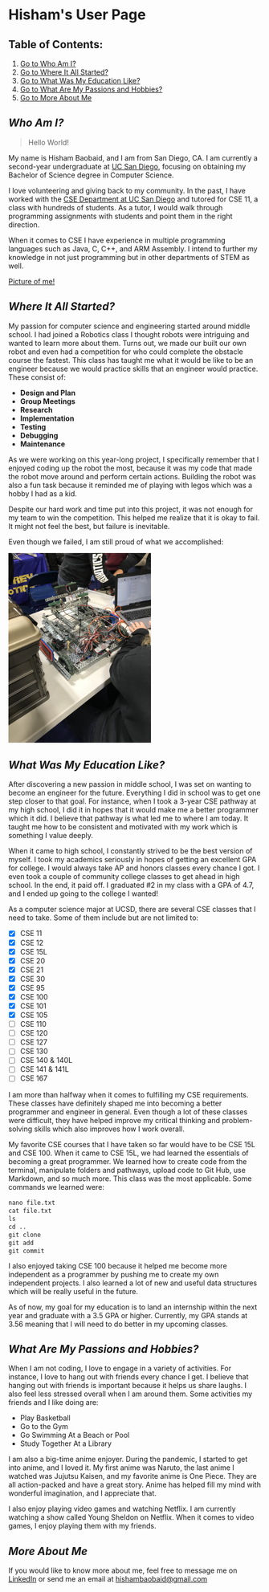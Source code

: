 # Hisham's User Page
## Table of Contents:
1. [Go to Who Am I?](#who-am-i?)
2. [Go to Where It All Started?](#where-it-all-started)
3. [Go to What Was My Education Like?](#education)
4. [Go to What Are My Passions and Hobbies?](#passions-and-hobbies)
5. [Go to More About Me](#more-about-me)
## <a name="who-am-i?"></a> ***Who Am I?***  


> Hello World!

My name is Hisham Baobaid, and I am from San Diego, CA. I am currently a second-year undergraduate at [UC San Diego](https://ucsd.edu/), focusing on obtaining my Bachelor of Science degree in Computer Science.  
  
I love volunteering and giving back to my community. In the past, I have worked with the [CSE Department at UC San Diego](https://cse.ucsd.edu/) and tutored for CSE 11, a class with hundreds of students. As a tutor, I would walk through programming assignments with students and point them in the right direction.  
  
When it comes to CSE I have experience in multiple programming languages such as Java, C, C++, and ARM Assembly. I intend to further my knowledge in not just programming but in other departments of STEM as well.  

[Picture of me!](https://github.com/hbaobaid00/projects/blob/main/linkedinprofile.jpg)
## <a name="where-it-all-started"></a> ***Where It All Started?***
My passion for computer science and engineering started around middle school. I had joined a Robotics class I thought robots were intriguing and wanted to learn more about them. Turns out, we made our built our own robot and even had a competition for who could complete the obstacle course the fastest. This class has taught me what it would be like to be an engineer because we would practice skills that an engineer would practice. These consist of:  
* **Design and Plan**
* **Group Meetings**
* **Research**
* **Implementation**
* **Testing**
* **Debugging**
* **Maintenance**  

As we were working on this year-long project, I specifically remember that I enjoyed coding up the robot the most, because it was my code that made the robot move around and perform certain actions. Building the robot was also a fun task because it reminded me of playing with legos which was a hobby I had as a kid.  

Despite our hard work and time put into this project, it was not enough for my team to win the competition. This helped me realize that it is okay to fail. It might not feel the best, but failure is inevitable. 

Even though we failed, I am still proud of what we accomplished:  

<img src="IMG_0546.jpg" width="283.5" height="378">

## <a name="education"></a> ***What Was My Education Like?***  

After discovering a new passion in middle school, I was set on wanting to become an engineer for the future. Everything I did in school was to get one step closer to that goal. For instance, when I took a 3-year CSE pathway at my high school, I did it in hopes that it would make me a better programmer which it did. I believe that pathway is what led me to where I am today. It taught me how to be consistent and motivated with my work which is something I value deeply. 

When it came to high school, I constantly strived to be the best version of myself. I took my academics seriously in hopes of getting an excellent GPA for college. I would always take AP and honors classes every chance I got. I even took a couple of community college classes to get ahead in high school. In the end, it paid off. I graduated #2 in my class with a GPA of 4.7, and I ended up going to the college I wanted!  

As a computer science major at UCSD, there are several CSE classes that I need to take. Some of them include but are not limited to:  
- [X] CSE 11
- [X] CSE 12
- [X] CSE 15L
- [X] CSE 20
- [X] CSE 21
- [X] CSE 30
- [X] CSE 95
- [X] CSE 100
- [X] CSE 101
- [X] CSE 105
- [ ] CSE 110
- [ ] CSE 120
- [ ] CSE 127
- [ ] CSE 130
- [ ] CSE 140 & 140L
- [ ] CSE 141 & 141L
- [ ] CSE 167  

I am more than halfway when it comes to fulfilling my CSE requirements. These classes have definitely shaped me into becoming a better programmer and engineer in general. Even though a lot of these classes were difficult, they have helped improve my critical thinking and problem-solving skills which also improves how I work overall.  

My favorite CSE courses that I have taken so far would have to be CSE 15L and CSE 100. When it came to CSE 15L, we had learned the essentials of becoming a great programmer. We learned how to create code from the terminal, manipulate folders and pathways, upload code to Git Hub, use Markdown, and so much more. This class was the most applicable. Some commands we learned were:

```
nano file.txt
cat file.txt
ls
cd ..
git clone
git add
git commit
```

I also enjoyed taking CSE 100 because it helped me become more independent as a programmer by pushing me to create my own independent projects. I also learned a lot of new and useful data structures which will be really useful in the future.

As of now, my goal for my education is to land an internship within the next year and graduate with a 3.5 GPA or higher. Currently, my GPA stands at 3.56 meaning that I will need to do better in my upcoming classes. 
## <a name="passions-and-hobbies"></a> ***What Are My Passions and Hobbies?***
When I am not coding, I love to engage in a variety of activities. For instance, I love to hang out with friends every chance I get. I believe that hanging out with friends is important because it helps us share laughs. I also feel less stressed overall when I am around them. Some activities my friends and I like doing are:
* Play Basketball
* Go to the Gym
* Go Swimming At a Beach or Pool
* Study Together At a Library  

I am also a big-time anime enjoyer. During the pandemic, I started to get into anime, and I loved it. My first anime was Naruto, the last anime I watched was Jujutsu Kaisen, and my favorite anime is One Piece. They are all action-packed and have a great story. Anime has helped fill my mind with wonderful imagination, and I appreciate that.  

I also enjoy playing video games and watching Netflix. I am currently watching a show called Young Sheldon on Netflix. When it comes to video games, I enjoy playing them with my friends.

## <a name="more-about-me"></a> ***More About Me***

If you would like to know more about me, feel free to message me on [LinkedIn](linkedin.com/in/hisham-baobaid-381a3427b) or send me an email at hishambaobaid@gmail.com

